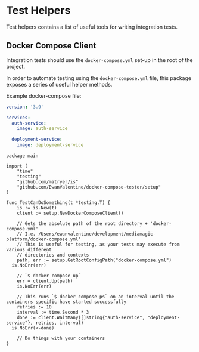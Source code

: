 # Test Helpers

Test helpers contains a list of useful tools for writing integration tests.

## Docker Compose Client

Integration tests should use the `docker-compose.yml` set-up in the root of the project.

In order to automate testing using the `docker-compose.yml` file, this package exposes a series of useful helper methods.

Example docker-compose file:

```yaml
version: '3.9'

services:
  auth-service:
    image: auth-service 

  deployment-service:
    image: deployment-service
```

```golang
package main

import (
	"time"
	"testing"
	"github.com/matryer/is"
	"github.com/EwanValentine/docker-compose-tester/setup"
)

func TestCanDoSomething(t *testing.T) {
	is := is.New(t)
	client := setup.NewDockerComposeClient()
	
	// Gets the absolute path of the root directory + 'docker-compose.yml'
	// I.e. /Users/ewanvalentine/development/mediamagic-platform/docker-compose.yml'
	// This is useful for testing, as your tests may execute from various different 
	// directories and contexts
	path, err := setup.GetRootConfigPath("docker-compose.yml")
  is.NoErr(err)
	
	// `$ docker compose up`
	err = client.Up(path)
	is.NoErr(err)

	// This runs `$ docker compose ps` on an interval until the containers specific have started successfully
	retries := 10
	interval := time.Second * 3
	done := client.WaitMany([]string{"auth-service", "deployment-service"}, retries, interval)
  is.NoErr(<-done)
	
	// Do things with your containers
}
```
